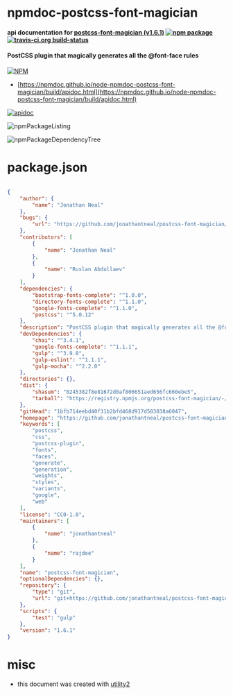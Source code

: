 # npmdoc-postcss-font-magician

#### api documentation for  [postcss-font-magician (v1.6.1)](https://github.com/jonathantneal/postcss-font-magician)  [![npm package](https://img.shields.io/npm/v/npmdoc-postcss-font-magician.svg?style=flat-square)](https://www.npmjs.org/package/npmdoc-postcss-font-magician) [![travis-ci.org build-status](https://api.travis-ci.org/npmdoc/node-npmdoc-postcss-font-magician.svg)](https://travis-ci.org/npmdoc/node-npmdoc-postcss-font-magician)

#### PostCSS plugin that magically generates all the @font-face rules

[![NPM](https://nodei.co/npm/postcss-font-magician.png?downloads=true&downloadRank=true&stars=true)](https://www.npmjs.com/package/postcss-font-magician)

- [https://npmdoc.github.io/node-npmdoc-postcss-font-magician/build/apidoc.html](https://npmdoc.github.io/node-npmdoc-postcss-font-magician/build/apidoc.html)

[![apidoc](https://npmdoc.github.io/node-npmdoc-postcss-font-magician/build/screenCapture.buildCi.browser.%252Ftmp%252Fbuild%252Fapidoc.html.png)](https://npmdoc.github.io/node-npmdoc-postcss-font-magician/build/apidoc.html)

![npmPackageListing](https://npmdoc.github.io/node-npmdoc-postcss-font-magician/build/screenCapture.npmPackageListing.svg)

![npmPackageDependencyTree](https://npmdoc.github.io/node-npmdoc-postcss-font-magician/build/screenCapture.npmPackageDependencyTree.svg)



# package.json

```json

{
    "author": {
        "name": "Jonathan Neal"
    },
    "bugs": {
        "url": "https://github.com/jonathantneal/postcss-font-magician/issues"
    },
    "contributors": [
        {
            "name": "Jonathan Neal"
        },
        {
            "name": "Ruslan Abdullaev"
        }
    ],
    "dependencies": {
        "bootstrap-fonts-complete": "^1.0.0",
        "directory-fonts-complete": "^1.1.0",
        "google-fonts-complete": "^1.1.0",
        "postcss": "^5.0.12"
    },
    "description": "PostCSS plugin that magically generates all the @font-face rules",
    "devDependencies": {
        "chai": "^3.4.1",
        "google-fonts-complete": "^1.1.1",
        "gulp": "^3.9.0",
        "gulp-eslint": "^1.1.1",
        "gulp-mocha": "^2.2.0"
    },
    "directories": {},
    "dist": {
        "shasum": "0245382f8e81672d0af806651aed656fc660ebe5",
        "tarball": "https://registry.npmjs.org/postcss-font-magician/-/postcss-font-magician-1.6.1.tgz"
    },
    "gitHead": "1bfb714eebd40f31b2bfd468d917d503038a6047",
    "homepage": "https://github.com/jonathantneal/postcss-font-magician",
    "keywords": [
        "postcss",
        "css",
        "postcss-plugin",
        "fonts",
        "faces",
        "generate",
        "generation",
        "weights",
        "styles",
        "variants",
        "google",
        "web"
    ],
    "license": "CC0-1.0",
    "maintainers": [
        {
            "name": "jonathantneal"
        },
        {
            "name": "rajdee"
        }
    ],
    "name": "postcss-font-magician",
    "optionalDependencies": {},
    "repository": {
        "type": "git",
        "url": "git+https://github.com/jonathantneal/postcss-font-magician.git"
    },
    "scripts": {
        "test": "gulp"
    },
    "version": "1.6.1"
}
```



# misc
- this document was created with [utility2](https://github.com/kaizhu256/node-utility2)
